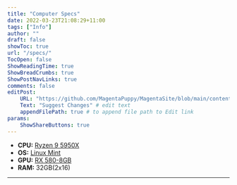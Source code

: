 ```yaml
---
title: "Computer Specs"
date: 2022-03-23T21:08:29+11:00
tags: ["Info"]
author: ""
draft: false
showToc: true
url: "/specs/"
TocOpen: false
ShowReadingTime: true
ShowBreadCrumbs: true
ShowPostNavLinks: true
comments: false
editPost:
    URL: "https://github.com/MagentaPuppy/MagentaSite/blob/main/content"
    Text: "Suggest Changes" # edit text
    appendFilePath: true # to append file path to Edit link
params:
    ShowShareButtons: true
---
```


- **CPU:** [Ryzen 9 5950X](https://www.amd.com/en/products/cpu/amd-ryzen-9-5950x)
- **OS:** [Linux Mint](https://linuxmint.com/)
- **GPU:** [RX 580-8GB](https://www.amd.com/en/products/graphics/radeon-rx-580)
- **RAM:** 32GB(2x16)

---
